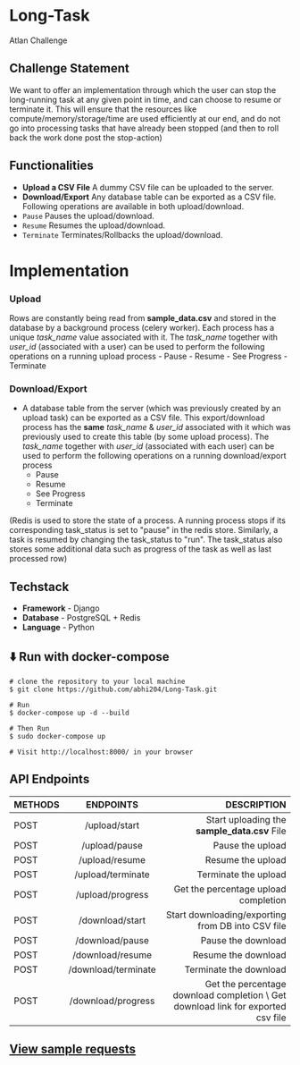 # Long-Task
Atlan Challenge


## Challenge Statement

We want to offer an implementation through which the user can stop the long-running task at any given point in time, and can choose to resume or terminate it. This will ensure that the resources like compute/memory/storage/time are used efficiently at our end, and do not go into processing tasks that have already been stopped (and then to roll back the work done post the stop-action)

## Functionalities

- **Upload a CSV File** A dummy CSV file can be uploaded to the server.
- **Download/Export** Any database table can be exported as a CSV file.
  Following operations are available in both upload/download.
- `Pause` Pauses the upload/download.
- `Resume` Resumes the upload/download.
- `Terminate` Terminates/Rollbacks the upload/download.

# Implementation

### Upload
Rows are constantly being read from **sample_data.csv** and stored in the database by a background process (celery worker). Each process has a unique *task_name* value associated with it. The *task_name* together with *user_id* (associated with a user) can be used to perform the following operations on a running upload process
	- Pause
	- Resume
	- See Progress
	- Terminate

### Download/Export

- A database table from the server (which was previously created by an upload task) can be exported as a CSV file. This export/download process has the **same** *task_name* & *user_id* associated with it which was previously used to create this table (by some upload process). The *task_name* together with *user_id* (associated with each user) can be used to perform the following operations on a running download/export process
	- Pause
	- Resume
	- See Progress
	- Terminate

(Redis is used to store the state of a process. A running process stops if its corresponding task_status is set to "pause" in the redis store. Similarly, a task is resumed by changing the task_status to "run". The task_status also stores some additional data such as progress of the task as well as last processed row)


## Techstack

- **Framework** - Django
- **Database** - PostgreSQL + Redis
- **Language** - Python

## ⬇️ Run with docker-compose

```
# clone the repository to your local machine
$ git clone https://github.com/abhi204/Long-Task.git

# Run
$ docker-compose up -d --build

# Then Run
$ sudo docker-compose up

# Visit http://localhost:8000/ in your browser
```







## API Endpoints

| METHODS |      ENDPOINTS      |                                       DESCRIPTION |
| :-------------- | :-----------------: | ------------------------------------------------: |
| POST            |    /upload/start    |                      Start uploading the **sample_data.csv** File |
| POST            |    /upload/pause    |                                  Pause the upload |
| POST            |   /upload/resume    |                                 Resume the upload |
| POST            |  /upload/terminate  |                              Terminate the upload |
| POST             |  /upload/progress   |               Get the percentage upload completion |
| POST            |   /download/start   | Start downloading/exporting from DB into CSV file |
| POST            |   /download/pause   |                                Pause the download |
| POST            |  /download/resume   |                               Resume the download |
| POST            | /download/terminate |                            Terminate the download |
| POST            | /download/progress  |             Get the percentage download completion \ Get download link for exported csv file |

## [View sample requests](https://www.postman.com/collections/0cf41e8e8160c2b331df)
